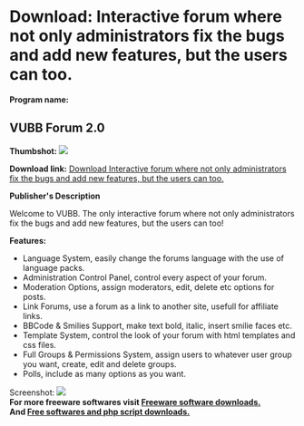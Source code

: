 # Download: Interactive forum where not only administrators fix the bugs and add new features, but the users can too.

**Program name:**

## VUBB Forum 2.0

  
**Thumbshot:** ![](http://www.freewarefiles.com/screenshot/vuub_md.gif)   
  
**Download link:** [Download Interactive forum where not only administrators fix the bugs and add new features, but the users can too.](http://freesoftwares.boysofts.com/VUBB-Forum_program_19064.html)  
  


**Publisher's Description**  
  


Welcome to VUBB. The only interactive forum where not only administrators fix the bugs and add new features, but the users can too! 

**Features:**

  * Language System, easily change the forums language with the use of language packs. 
  * Administration Control Panel, control every aspect of your forum. 
  * Moderation Options, assign moderators, edit, delete etc options for posts. 
  * Link Forums, use a forum as a link to another site, usefull for affiliate links. 
  * BBCode & Smilies Support, make text bold, italic, insert smilie faces etc. 
  * Template System, control the look of your forum with html templates and css files. 
  * Full Groups & Permissions System, assign users to whatever user group you want, create, edit and delete groups. 
  * Polls, include as many options as you want. 

  
  
Screenshot: ![](http://www.freewarefiles.com/screenshot/vuub.gif)   
**For more freeware softwares visit [Freeware software downloads.](http://freesoftwares.boysofts.com/)**   
**And [Free softwares and php script downloads.](http://www.boysofts.com/)**
